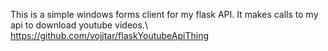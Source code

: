 This is a simple windows forms client for my flask API. It makes calls to my api to download youtube videos.\ https://github.com/vojjtar/flaskYoutubeApiThing

